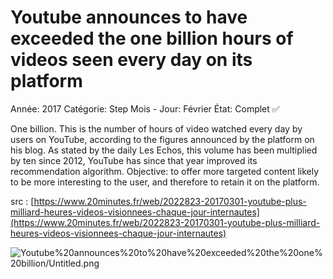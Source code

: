 # Youtube announces to have exceeded the one billion hours of videos seen every day on its platform

Année: 2017
Catégorie: Step
Mois - Jour: Février
État: Complet ✅

One billion. This is the number of hours of video watched every day by users on YouTube, according to the figures announced by the platform on his blog. As stated by the daily Les Echos, this volume has been multiplied by ten since 2012, YouTube has since that year improved its recommendation algorithm.
Objective: to offer more targeted content likely to be more interesting to the user, and therefore to retain it on the platform.

src : [https://www.20minutes.fr/web/2022823-20170301-youtube-plus-milliard-heures-videos-visionnees-chaque-jour-internautes](https://www.20minutes.fr/web/2022823-20170301-youtube-plus-milliard-heures-videos-visionnees-chaque-jour-internautes)

![Youtube%20announces%20to%20have%20exceeded%20the%20one%20billion/Untitled.png](Youtube%20announces%20to%20have%20exceeded%20the%20one%20billion/Untitled.png)